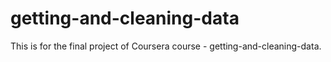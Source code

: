 # getting-and-cleaning-data
This is for the final project of Coursera course - getting-and-cleaning-data.
